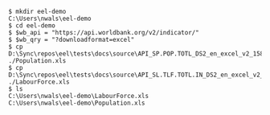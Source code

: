
```{.console #id100new caption="Create a directory and into it download two data files from the World Bank"}
$ mkdir eel-demo
C:\Users\nwals\eel-demo
$ cd eel-demo
$ $wb_api = "https://api.worldbank.org/v2/indicator/"
$ $wb_qry = "?downloadformat=excel"
$ cp D:\Sync\repos\eel\tests\docs\source\API_SP.POP.TOTL_DS2_en_excel_v2_1584408.xls ./Population.xls
$ cp D:\Sync\repos\eel\tests\docs\source\API_SL.TLF.TOTL.IN_DS2_en_excel_v2_1585272.xls ./LabourForce.xls
$ ls
C:\Users\nwals\eel-demo\LabourForce.xls
C:\Users\nwals\eel-demo\Population.xls
```
